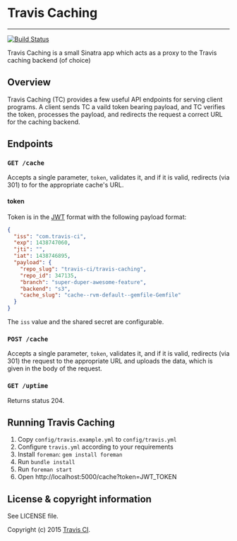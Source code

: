 # Travis Caching
**************************

[![Build Status](https://travis-ci.org/travis-ci/travis-caching.png?branch=master)](https://travis-ci.org/travis-ci/travis-caching)

Travis Caching is a small Sinatra app which acts as a proxy to the Travis caching backend (of choice)

## Overview

Travis Caching (TC) provides a few useful API endpoints for serving client programs.
A client sends TC a vaild token bearing payload, and TC verifies the token,
processes the payload, and redirects the request a correct URL for the caching
backend.

## Endpoints

### `GET /cache`

Accepts a single parameter, `token`, validates it, and if it is valid,
redirects (via 301) to for the appropriate cache's URL.

#### token

Token is in the [JWT](http://jwt.io/) format with the following payload format:

```json
{
  "iss": "com.travis-ci",
  "exp": 1438747060,
  "jti": "",
  "iat": 1438746895,
  "payload": {
    "repo_slug": "travis-ci/travis-caching",
    "repo_id": 347135,
    "branch": "super-duper-awesome-feature",
    "backend": "s3",
    "cache_slug": "cache--rvm-default--gemfile-Gemfile"
  }
}
```

The `iss` value and the shared secret are configurable.

### `POST /cache`

Accepts a single parameter, `token`, validates it, and if it is valid,
redirects (via 301) the request to the appropriate URL and uploads the data,
which is given in the body of the request.

### `GET /uptime`

Returns status 204.

## Running Travis Caching

1. Copy `config/travis.example.yml` to `config/travis.yml`
1. Configure `travis.yml` according to your requirements
1. Install `foreman`: `gem install foreman`
1. Run `bundle install`
1. Run `foreman start`
1. Open http://localhost:5000/cache?token=JWT_TOKEN

## License & copyright information ##

See LICENSE file.

Copyright (c) 2015 [Travis CI](https://github.com/travis-ci).
